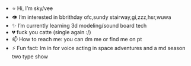 
- ⭐ Hi, I’m sky/vee
- 👁 I’m interested in bbrithday ofc,sundy stairway,gi,zzz,hsr,wuwa
- ✨ I’m currently learning 3d modeling/sound board tech
- 💔 fuck you catte (single again :/)
- 📫 How to reach me: you can dm me or find me on pt
- ⚡ Fun fact: Im in for voice acting in space adventures and a md season two type show
